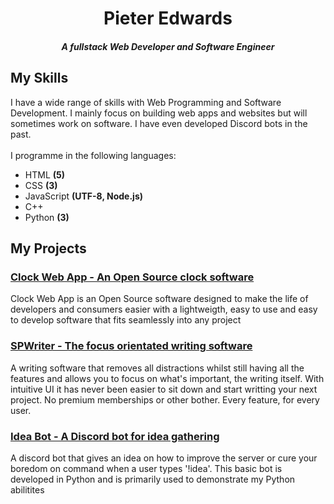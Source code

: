<h1 align="center">Pieter Edwards</h1>
<h5 align="center">A fullstack Web Developer and Software Engineer</h5>
<h2>My Skills</h2>
<p>I have a wide range of skills with Web Programming and Software Development. I mainly focus on building web apps and websites but will sometimes work on software. I have even developed Discord bots in the past.<br><br>I programme in the following languages:</p>
<ul>
  <li>HTML <b>(5)</b></li>
  <li>CSS <b>(3)</b></li>
  <li>JavaScript <b>(UTF-8, Node.js)</b></li>
  <li>C++</li>
  <li>Python <b>(3)</b></li>
</ul>
<h2>My Projects</h2>
<h3><a href="https://github.com/SpicyPTV/ClockWebApp">Clock Web App - An Open Source clock software</a></h3>
<p>Clock Web App is an Open Source software designed to make the life of developers and consumers easier with a lightweigth, easy to use and easy to develop software that fits seamlessly into any project</p>
<h3><a href="https://github.com/SpicyPTV/SPWriter">SPWriter - The focus orientated writing software</a></h3>
<p>A writing software that removes all distractions whilst still having all the features and allows you to focus on what's important, the writing itself. With intuitive UI it has never been easier to sit down and start writting your next project. No premium memberships or other bother. Every feature, for every user.</p>
<h3><a href="https://github.com/SpicyPTV/SPWriter">Idea Bot - A Discord bot for idea gathering</a></h3>
<p>A discord bot that gives an idea on how to improve the server or cure your boredom on command when a user types '!idea'. This basic bot is developed in Python and is primarily used to demonstrate my Python abilitites</p>
